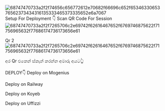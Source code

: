 ![68747470733a2f2f74656c656772612e70682f66696c652f6534633065376562373434316135333465373335652e6a7067](https://user-images.githubusercontent.com/115778204/218404073-bdf2dbfa-4d1d-46e2-b479-4f49774adc00.jpg)
Setup For Deployment 👇
Scan QR Code For Session
![68747470733a2f2f7265706c2e69742f62616467652f6769746875622f71756965632f77686174736173656e61](https://user-images.githubusercontent.com/115778204/218404283-16928c33-9b0e-40bd-a6a4-1d7b45c4c863.svg)

Qr 2
![68747470733a2f2f7265706c2e69742f62616467652f6769746875622f71756965632f77686174736173656e61](https://user-images.githubusercontent.com/115778204/218404339-c15cb99e-94d3-4a11-b0da-50333db334e0.svg)

අර Qr එකෙන් ස්කැන් කරන්න අමාරු අයට👆

DEPLOY👇
Deploy on Mogenius

Deploy on Railway

Deploy on Koyeb

Deploy on Uffizzi
